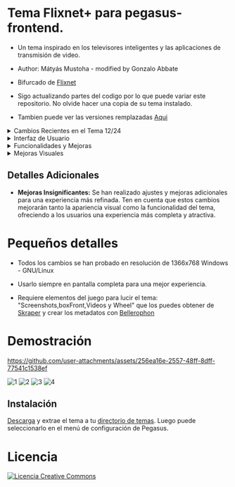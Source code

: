 # Tema Flixnet+ para pegasus-frontend.
 - Un tema inspirado en los televisores inteligentes y las aplicaciones de transmisión de video.
 - Author: Mátyás Mustoha - modified by Gonzalo Abbate
 - Bifurcado de [Flixnet](https://github.com/mmatyas/pegasus-theme-flixnet)

- Sigo actualizando partes del codigo por lo que puede variar este repositorio. No olvide hacer una copia de su tema instalado.
- Tambien puede ver las versiones remplazadas [Aqui](https://www.mediafire.com/folder/wycdtzwa6hdoh/FlixNet_Plus_Versiones)



<details>
<summary>Cambios Recientes en el Tema 12/24 </summary> 

  <details>
  <summary>Corrección y mejora del delegate "Newly Released Games"</summary>

  - Ahora es posible identificar títulos similares de diferentes consolas utilizando el **"shortname"** de la colección.

  ![Category](https://github.com/ZagonAb/FlixNet_Plus/blob/fa65ab74b09bf8cb4b33c2327cfdc2bdc00f252b/.meta/screenshots/releasedgames.png)

  </details>

  <details>
  <summary>Actualizacion de sidebar</summary>
  - Se ha simplificado el código de la barra lateral y se ha añadido una nueva opción: 'Play Something', que permite jugar algo aleatorio en momentos de indecisión."
  
  ![Play something](https://github.com/ZagonAb/FlixNet_Plus/blob/374a53016bd4889d988e51ad1583f48880571f28/.meta/screenshots/play_something.png)
  </details>
  
  <details>
  <summary>Mejoras en Category</summary>

  - Se ha actualizado el modelo de **"Category"** para mejorar y simplificar el código, con el fin de optimizar el rendimiento y ofrecer una visualización más clara de los "géneros". En el sistema anterior, cada título podía tener su propio género, lo que significaba que podía haber tantos géneros como títulos en el lisview, lo que resultaba complicado de gestionar y poco atractivo para el usuario final.

  **Recopilación de géneros**
  - La Recopilación  de géneros consiste en revisar todos los juegos de la biblioteca, extraer y normalizar los nombres de los géneros. Luego, se agrupan los juegos por una categoría base, tomando la primera palabra de cada género (por ejemplo, "Action Adventure" y "Action RPG" se agrupan bajo "**Action**"). A continuación, se crea un modelo de categorías que incluye el nombre de la categoría, el número de juegos en ella y la lista de juegos correspondientes. Finalmente, las categorías se ordenan según el número de juegos, de mayor a menor.

  **Proceso de ordenamiento**
  - Si hay categorías almacenadas en **api.memory**, se valida que los juegos en cada categoría aún existan en **api.allGames** (lo que requiere activar la opción "Mostrar solo juegos existentes" en la configuración de Pegasus Frontend). Si esta opción no está activada, los juegos pueden aparecer en las categorías pero no ser ejecutables, lo que afecta negativamente la experiencia del usuario. En caso de que algún juego ya no exista, se elimina, y si una categoría se queda sin juegos, también se elimina. Si no quedan categorías válidas o no hay categorías, se procesan desde cero utilizando **api.allGames**, y luego se actualiza **api.memory** con las categorías validadas. Este proceso mantiene las categorías actualizadas, optimiza el rendimiento al mantenerlas en memoria, se adapta a los cambios en la biblioteca de juegos y elimina las referencias a juegos eliminados.

    **Cambios en la captura de pantalla y logo en la "Categoría"**
  - Ahora, tanto la captura de pantalla como el logo del juego se actualizarán dinámicamente según el juego seleccionado en el GridView.

  ![Category](https://github.com/ZagonAb/FlixNet_Plus/blob/d2d2ca920ad0247228c9a6cacf6635050fc95e6f/.meta/screenshots/category.png)

  </details>

  <details>
  <summary>Mejoras en la barra de progreso</summary>
  **Barra de Progreso de Tiempo de Juego y Fases**
  - **La barra de progreso muestra visualmente el tiempo de juego acumulado, ayudando a los jugadores a ver su avance de manera clara y dinámica. A medida que el jugador acumula más tiempo en el juego, la barra cambia de color y se adapta a las diferentes fases de progreso.**

  **Visualización de la Fase**

  **Fase 0: 1-60 minutos**
  - Durante los primeros 60 minutos de juego, la barra es de color verde.
  La barra se va llenando a medida que el jugador acumula más minutos, proporcionando una representación visual clara del tiempo jugado en esta fase inicial.

  ![0](https://github.com/ZagonAb/FlixNet_Plus/blob/1f46433a71a69cc70798fae9fcdaee46077edfa2/.meta/screenshots/phase0.png)

  **Fase 1: 1-4 horas**
  - Cuando el tiempo de juego supera los 60 minutos pero no llega a las 4 horas, la barra se vuelve azul.
  Esta fase indica que el jugador está superando la etapa inicial y avanzando en el juego.

  ![1](https://github.com/ZagonAb/FlixNet_Plus/blob/1f46433a71a69cc70798fae9fcdaee46077edfa2/.meta/screenshots/phase1.png)

  **Fase 2: 4-20 horas**
  - A partir de las 4 horas de juego y hasta las 20 horas acumuladas, el color de la barra cambia a amarillo.
  Este color representa un compromiso más prolongado con el juego y un avance considerable en su progreso.

  ![2](https://github.com/ZagonAb/FlixNet_Plus/blob/1f46433a71a69cc70798fae9fcdaee46077edfa2/.meta/screenshots/phase2.png)

  **Fase 3 y posteriores: Más de 20 horas**

  - Cuando el tiempo de juego supera las 20 horas, la barra se vuelve roja, indicando un nivel avanzado de juego.
  Las fases adicionales (Fase 3 en adelante) se calculan automáticamente cada 10 horas adicionales de tiempo jugado.

  ![2](https://github.com/ZagonAb/FlixNet_Plus/blob/1f46433a71a69cc70798fae9fcdaee46077edfa2/.meta/screenshots/phase3.png)

  **Detalles Adicionales**

  - Si el tiempo de juego es inferior a 1 minuto, la barra no será visible. Esto garantiza que solo se muestren las barras cuando el tiempo de juego es significativo y aporta información útil al jugador.

  **Objetivo de la Barra**
  La barra y las fases proporcionan una forma visualmente atractiva de seguir el progreso del jugador.

  </details>
  
</details>


<details>
<summary>Interfaz de Usuario</summary>

- **Video por Captura del Juego:** Ahora se incluye un video por captura del juego para mejorar la experiencia visual.
- **Captura al Final del Video:** Se agregó una captura al final del video para evitar bucles de reproducción.
- **Relación de Aspecto 10:16:** El tema utiliza ahora una relación de aspecto de 10:16 en los boxfront para mejorar la visualización.
- **Utilizando boxFront:** Se ha cambiado la fuente de captura a boxFront para una presentación más uniforme.
- **Uso de wheel por Texto:** Se ha cambiado texto por wheel del juego, proporcionando una mejor experiencia visual.

</details>


<details>
<summary>Funcionalidades y Mejoras</summary>

- Se han agregado 4 nuevas colecciones: "Todos los juegos", "Mi lista", "Seguir jugando" y "Juegos recomendados", como una mejora para mantener el orden y la organización en la interfaz.
- La colección "Mi Lista" y la colección "Seguir Jugando" estarán automáticamente ocultas si no contienen juegos en esas respectivas colecciones, lo que garantiza una interfaz limpia y sin elementos innecesarios. Además, la colección "Seguir Jugando" únicamente contendrá juegos que hayan sido lanzados por más de 1 minuto en los últimos 7 días. Esta característica permite que la colección varíe según la actividad de juego del usuario, evitando acumular una cantidad infinita de juegos lanzados por error o aquellos que han sido jugados hace mucho tiempo. De esta manera, se mantiene la colección fresca y actualizada con los últimos juegos jugados, promoviendo una experiencia de usuario más organizada y centrada en los juegos recientes.
- ~~**Barra de Progreso con playTime:** Se agregó una barra de progreso utilizando "playTime" para proporcionar información adicional en DetailsInfoBar.~~
- **Conteo de Juegos Disponibles:** Se muestra la cantidad de juegos disponibles en cada colección con "Juegos disponibles: game.count".
- Se ha implementado una barra lateral izquierda que facilita el acceso al índice de cada colección nueva:
  - La opción "Home" nos permite volver al índice 0 de la interfaz, proporcionando una navegación intuitiva y rápida.
  - La opción "Buscar" nos permite buscar entre nuestra amplia lista de colecciones, ahorrándonos tiempo en la interfaz al encontrar rápidamente lo que necesitamos.
  - La opción "Plus" nos desplaza a la colección "Mi lista", que contendrá todos los juegos que hemos marcado como favoritos, agrupándolos en una sola colección para una fácil accesibilidad.
  - La opción "Trending" nos lleva a la colección "Juegos Recomendados", que presenta una selección de 15 juegos aleatorios que podrían ajustarse a nuestros gustos, proporcionando sugerencias emocionantes y variadas.
  - La opción "Category" nos muestra una lista con todos los géneros y sus juegos disponibles en nuestra amplia colección. Tenga en cuenta que si su archivo metadata.txt no está debidamente configurado, es decir, si falta el campo "genre", no será posible exhibir el juego en la lista de generos.


- **Agregar/Quitar Juegos Favoritos con Botón (X):** Se ha añadido la opción de marcar/quitar juegos como favoritos utilizando el botón (X) del mando.

</details>


<details>
<summary>Mejoras Visuales</summary>

- **Efecto Scanlines mediante .png en Video y Captura:** Se ha implementado el efecto scanlines para mejorar la estética visual.
- **Etiqueta Automática "Seguir Jugando":** Se ha introducido una nueva característica automática: "Seguir jugando". Esta etiqueta se mostrará dinámicamente para juegos lanzados en los últimos 7 días, indicando que han sido jugados recientemente. Para los demás juegos, la etiqueta se ocultará automáticamente. Esta funcionalidad mejora la visualización y destaca los juegos más recientemente jugados.

</details>


## Detalles Adicionales

- **Mejoras Insignificantes:** Se han realizado ajustes y mejoras adicionales para una experiencia más refinada.
Ten en cuenta que estos cambios mejorarán tanto la apariencia visual como la funcionalidad del tema, ofreciendo a los usuarios una experiencia más completa y atractiva.

# Pequeños detalles

- Todos los cambios se han probado en resolución de 1366x768 Windows - GNU/Linux

- Usarlo siempre en pantalla completa para una mejor experiencia.
- Requiere elementos del juego para lucir el tema:  "Screenshots,boxFront,Videos y Wheel"  que los puedes obtener de 
[Skraper](https://www.skraper.net/) y crear los metadatos con [Bellerophon](https://github.com/valsou/bellerophon)

# Demostración

https://github.com/user-attachments/assets/256ea16e-2557-48ff-8dff-77541c1538ef

![1](https://github.com/user-attachments/assets/cc4083fa-2c94-4d77-a494-79febfcf32b1)
![2](https://github.com/user-attachments/assets/d214ce54-8c3f-4441-83f0-c0502df1e7f4)
![3](https://github.com/user-attachments/assets/11459dba-8e27-4c60-a7af-7e5e92082f2b)
![4](https://github.com/user-attachments/assets/c6f0a4f1-7bae-4977-8c8c-cca67d182a8c)

## Instalación

[Descarga](https://github.com/ZagonAb/FlixNet_Plus/archive/refs/heads/main.zip) y extrae el tema a tu [directorio de temas](http://pegasus-frontend.org/docs/user-guide/installing-themes). Luego puede seleccionarlo en el menú de configuración de Pegasus.


# Licencia
<a rel="license" href="http://creativecommons.org/licenses/by-nc-sa/4.0/"><img alt="Licencia Creative Commons" style="border-width:0" src="https://i.creativecommons.org/l/by-nc-sa/4.0/88x31.png" /></a><br /><a rel="license" href="http://creativecommons.org/licenses/by-nc-sa/4.0/"></a>
